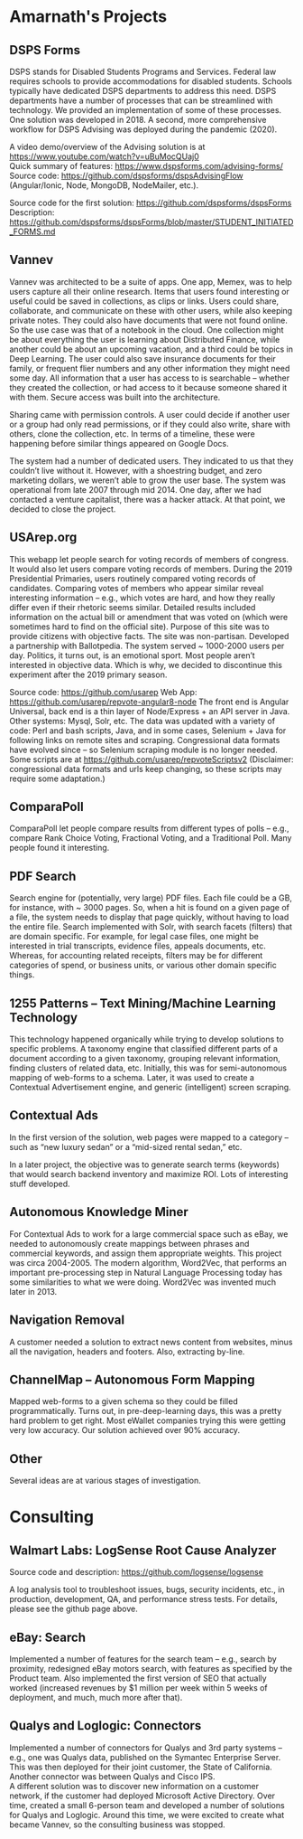 # Amarnath's Projects

## DSPS Forms

DSPS stands for Disabled Students Programs and Services. Federal law requires schools to provide accommodations for disabled students.  Schools typically have dedicated DSPS departments to address this need. DSPS departments have a number of processes that can be streamlined with technology. We provided an implementation of some of these processes. One solution was developed in 2018. A second, more comprehensive workflow for DSPS Advising was deployed during the pandemic (2020). 

A video demo/overview of the Advising solution is at https://www.youtube.com/watch?v=uBuMocQUaj0  
Quick summary of features: https://www.dspsforms.com/advising-forms/ 
Source code: https://github.com/dspsforms/dspsAdvisingFlow   (Angular/Ionic, Node, MongoDB, NodeMailer, etc.). 

Source code for the first solution: https://github.com/dspsforms/dspsForms  
Description: https://github.com/dspsforms/dspsForms/blob/master/STUDENT_INITIATED_FORMS.md 
 

## Vannev

Vannev was architected to be a suite of apps. One app, Memex, was to help users capture all their online research. Items that users found interesting or useful could be saved in collections, as clips or links. Users could share, collaborate, and communicate on these with other users, while also keeping private notes. They could also have documents that were not found online. So the use case was that of a notebook in the cloud. One collection might be about everything the user is learning about Distributed Finance, while another could be about an upcoming vacation, and a third could be topics in Deep Learning. The user could also save insurance documents for their family, or frequent flier numbers and any other information they might need some day.  All information that a user has access to is searchable – whether they created the collection, or had access to it because someone shared it with them. Secure access was built into the architecture.

Sharing came with permission controls. A user could decide if another user or a group had only read permissions, or if they could also write, share with others, clone the collection, etc. In terms of a timeline, these were happening before similar things appeared on Google Docs.

The system had a number of dedicated users. They indicated to us that they couldn’t live without it. However, with a shoestring budget, and zero marketing dollars, we weren’t able to grow the user base. The system was operational from late 2007 through mid 2014. One day, after we had contacted a venture capitalist, there was a hacker attack. At that point, we decided to close the project.
 
 
## USArep.org

This webapp let people search for voting records of members of congress. It would also let users compare voting records of members. During the 2019 Presidential Primaries, users routinely compared voting records of candidates.  Comparing votes of members who appear similar reveal interesting information – e.g., which votes are hard, and how they really differ even if their rhetoric seems similar.
Detailed results included information on the actual bill or amendment that was voted on (which were sometimes hard to find on the official site). Purpose of this site was to provide citizens with objective facts. The site was non-partisan.
Developed a partnership with Ballotpedia.
The system served ~ 1000-2000 users per day.  Politics, it turns out, is an emotional sport. Most people aren’t interested in objective data. Which is why, we decided to discontinue this experiment after the 2019 primary season.

Source code: https://github.com/usarep 
Web App: https://github.com/usarep/repvote-angular8-node   The front end is Angular Universal, back end is a thin layer of Node/Express + an API server in Java. Other systems: Mysql, Solr, etc. 
The data was updated with a variety of code: Perl and bash scripts, Java, and in some cases, Selenium + Java for following links on remote sites and scraping. Congressional data formats have evolved since – so Selenium scraping module is no longer needed. Some scripts are at https://github.com/usarep/repvoteScriptsv2 
(Disclaimer: congressional data formats and urls keep changing, so these scripts may require some adaptation.)

 
 
## ComparaPoll

ComparaPoll let people compare results from different types of polls – e.g., compare Rank Choice Voting, Fractional Voting, and a Traditional Poll. 
Many people found it interesting. 

## PDF Search

Search engine for (potentially, very large) PDF files. Each file could be a GB, for instance, with ~ 3000 pages. So, when a hit is found on a given page of a file, the system needs to display that page quickly, without having to load the entire file. Search  implemented with Solr, with search facets (filters) that are domain specific. For example, for legal case files, one might be interested in trial transcripts, evidence files, appeals documents, etc. Whereas, for accounting related receipts, filters may be for different categories of spend, or business units, or various other domain specific things.
 
 
## 1255 Patterns – Text Mining/Machine Learning Technology

This technology happened organically while trying to develop solutions to specific problems. A taxonomy engine that classified different parts of a document according to a given taxonomy, grouping relevant information, finding clusters of related data, etc. Initially, this was for semi-autonomous mapping of web-forms to a schema. Later, it was used to create a Contextual Advertisement engine, and generic (intelligent) screen scraping.
 

## Contextual Ads

In the first version of the solution, web pages were mapped to a category – such as “new luxury sedan” or a “mid-sized rental sedan,” etc. 

In a later project, the objective was to generate search terms (keywords) that would search backend inventory and maximize ROI. Lots of interesting stuff developed. 
 

## Autonomous Knowledge Miner

For Contextual Ads to work for a large commercial space such as eBay, we needed to autonomously create mappings between phrases and commercial keywords, and assign them appropriate weights. This project was circa 2004-2005. The modern algorithm, Word2Vec, that performs an important pre-processing step in Natural Language Processing today has some similarities to what we were doing.  Word2Vec was invented much later in 2013.

 

## Navigation Removal
A customer needed a solution to extract news content from websites, minus all the navigation, headers and footers.  Also, extracting by-line. 
 

## ChannelMap – Autonomous Form Mapping

Mapped web-forms to a given schema so they could be filled programmatically. Turns out, in pre-deep-learning days, this was a pretty hard problem to get right. Most eWallet companies trying this were getting very low accuracy. Our solution achieved over 90% accuracy.
 
 
## Other
Several ideas are at various stages of investigation. 
 

# Consulting            	      	 	                                                                                          

## Walmart Labs: LogSense Root Cause Analyzer

Source code and description: https://github.com/logsense/logsense

A log analysis tool to troubleshoot issues, bugs, security incidents, etc., in production, development, QA, and performance stress tests. For details, please see the github page above.
 
 
## eBay: Search
Implemented a number of features for the search team – e.g., search by proximity, redesigned eBay motors search, with features as specified by the Product team. 
Also implemented the first version of SEO that actually worked (increased revenues by $1 million per week within 5 weeks of deployment, and much, much more after that). 

 
 
## Qualys and Loglogic: Connectors

Implemented a number of connectors for Qualys and 3rd party systems – e.g., one was Qualys data, published on the Symantec Enterprise Server. This was then deployed for their joint customer, the State of California. 
Another connector was between Qualys and Cisco IPS.  
A different solution was to discover new information on a customer network, if the customer had deployed Microsoft Active Directory.
Over time, created a small 6-person team and developed a number of solutions for Qualys and Loglogic.
Around this time, we were excited to create what became Vannev, so the consulting business was stopped.

